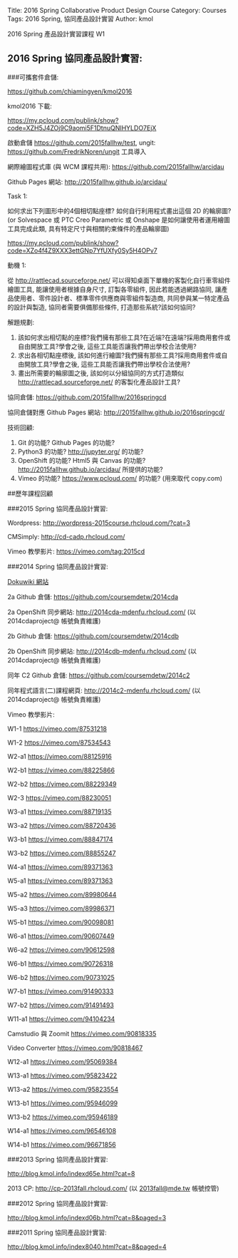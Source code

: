 Title: 2016 Spring Collaborative Product Design Course
Category: Courses
Tags: 2016 Spring, 協同產品設計實習
Author: kmol

2016 Spring 產品設計實習課程 W1

<!-- PELICAN_END_SUMMARY -->

## 2016 Spring 協同產品設計實習:

###可攜套件倉儲:

<https://github.com/chiamingyen/kmol2016>

kmol2016 下載:

<https://my.pcloud.com/publink/show?code=XZH5J4ZOj9C9aomi5F1DtnuQNIHYLDO7EjX>

啟動倉儲 <https://github.com/2015fallhw/test>, ungit: <https://github.com/FredrikNoren/ungit> 工具導入

網際繪圖程式庫 (與 WCM 課程共用): <https://github.com/2015fallhw/arcidau>

Github Pages 網站: <http://2015fallhw.github.io/arcidau/>

Task 1: 

如何求出下列圖形中的4個相切點座標? 如何自行利用程式畫出這個 2D 的輪廓圖? (or Solvespace 或 PTC Creo Parametric 或 Onshape 是如何讓使用者運用繪圖工具完成此類, 具有特定尺寸與相關約束條件的產品輪廓圖)

<https://my.pcloud.com/publink/show?code=XZo4f4Z9XXX3ettGNp7YfUXfy0Sy5H4OPv7>

動機 1:

從 <http://rattlecad.sourceforge.net/> 可以得知桌面下單機的客製化自行車零組件繪圖工具, 能讓使用者根據自身尺寸, 訂製各零組件, 因此若能透過網路協同, 讓產品使用者、零件設計者、標準零件供應商與零組件製造商, 共同參與某一特定產品的設計與製造, 協同者需要俱備那些條件, 打造那些系統?該如何協同?

解題規劃:

1. 該如何求出相切點的座標?我們擁有那些工具?在近端?在遠端?採用商用套件或自由開放工具?學會之後, 這些工具能否讓我們帶出學校合法使用?
2. 求出各相切點座標後, 該如何進行繪圖?我們擁有那些工具?採用商用套件或自由開放工具?學會之後, 這些工具能否讓我們帶出學校合法使用?
3. 畫出所需要的輪廓圖之後, 該如何以分組協同的方式打造類似 <http://rattlecad.sourceforge.net/> 的客製化產品設計工具?

協同倉儲: <https://github.com/2015fallhw/2016springcd>

協同倉儲對應 Github Pages 網站: <http://2015fallhw.github.io/2016springcd/>

技術回顧:

1. Git 的功能? Github Pages 的功能?
2. Python3 的功能? <http://jupyter.org/> 的功能?
3. OpenShift 的功能? Html5 與 Canvas 的功能? <http://2015fallhw.github.io/arcidau/> 所提供的功能?
4. Vimeo 的功能? <https://www.pcloud.com/> 的功能? (用來取代 copy.com)

##歷年課程回顧

###2015 Spring 協同產品設計實習:

Wordpress: <http://wordpress-2015course.rhcloud.com/?cat=3>

CMSimply: <http://cd-cadp.rhcloud.com/>

Vimeo 教學影片: <https://vimeo.com/tag:2015cd>

###2014 Spring 協同產品設計實習:

<a href="http://wiki.mde.tw/doku.php?id=%E5%8D%94%E5%90%8C%E7%94%A2%E5%93%81%E8%A8%AD%E8%A8%88:%E5%AF%A6%E7%BF%92%E7%9B%AE%E6%A8%99">Dokuwiki 網站</a>

2a Github 倉儲: <https://github.com/coursemdetw/2014cda>

2a OpenShift 同步網站: <http://2014cda-mdenfu.rhcloud.com/> (以 2014cdaproject@ 帳號負責維護)

2b Github 倉儲: <https://github.com/coursemdetw/2014cdb>

2b OpenShift 同步網站: <http://2014cdb-mdenfu.rhcloud.com/> (以 2014cdaproject@ 帳號負責維護)

同年 C2 Github 倉儲: <https://github.com/coursemdetw/2014c2>

同年程式語言(二)課程網頁: <http://2014c2-mdenfu.rhcloud.com/> (以 2014cdaproject@ 帳號負責維護)

Vimeo 教學影片: 

W1-1 <https://vimeo.com/87531218>

W1-2 <https://vimeo.com/87534543>

W2-a1 <https://vimeo.com/88125916>

W2-b1 <https://vimeo.com/88225866>

W2-b2 <https://vimeo.com/88229349>

W2-3 <https://vimeo.com/88230051>

W3-a1 <https://vimeo.com/88719135>

W3-a2 <https://vimeo.com/88720436>

W3-b1 <https://vimeo.com/88847174>

W3-b2 <https://vimeo.com/88855247>

W4-a1 <https://vimeo.com/89371363>

W5-a1 <https://vimeo.com/89371363>

W5-a2 <https://vimeo.com/89980644>

W5-a3 <https://vimeo.com/89986371>

W5-b1 <https://vimeo.com/90098081>

W6-a1 <https://vimeo.com/90607449>

W6-a2 <https://vimeo.com/90612598>

W6-b1 <https://vimeo.com/90726318>

W6-b2 <https://vimeo.com/90731025>

W7-b1 <https://vimeo.com/91490333>

W7-b2 <https://vimeo.com/91491493>

W11-a1 <https://vimeo.com/94104234>

Camstudio 與 Zoomit <https://vimeo.com/90818335>

Video Converter <https://vimeo.com/90818467>

W12-a1 <https://vimeo.com/95069384>

W13-a1 <https://vimeo.com/95823422>

W13-a2 <https://vimeo.com/95823554>

W13-b1 <https://vimeo.com/95946099>

W13-b2 <https://vimeo.com/95946189>

W14-a1 <https://vimeo.com/96546108>

W14-b1 <https://vimeo.com/96671856>

###2013 Spring 協同產品設計實習:

<http://blog.kmol.info/indexd65e.html?cat=8>

2013 CP: <http://cp-2013fall.rhcloud.com/> (以 2013fall@mde.tw 帳號控管)

###2012 Spring 協同產品設計實習:

<http://blog.kmol.info/indexd06b.html?cat=8&paged=3>

###2011 Spring 協同產品設計實習:

<http://blog.kmol.info/index8040.html?cat=8&paged=4>